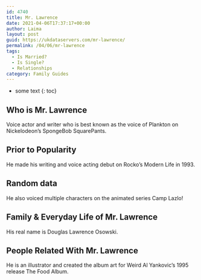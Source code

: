 ```yaml
---
id: 4740
title: Mr. Lawrence
date: 2021-04-06T17:37:17+00:00
author: Laima
layout: post
guid: https://ukdataservers.com/mr-lawrence/
permalink: /04/06/mr-lawrence
tags:
  - Is Married?
  - Is Single?
  - Relationships
category: Family Guides
---
```


* some text
{: toc}


## Who is Mr. Lawrence
                  
                  
                  
Voice actor and writer who is best known as the voice of Plankton on Nickelodeon&#8217;s SpongeBob SquarePants.
                  
              
            
              
            
                
                
                
## Prior to Popularity
                  
                  
                  
He made his writing and voice acting debut on Rocko&#8217;s Modern Life in 1993.
                  
              
            
              
            
                
                
                
## Random data
                  
                  
                  
He also voiced multiple characters on the animated series Camp Lazlo!
                  
              
            
              
            
                
                
                
## Family & Everyday Life of Mr. Lawrence
                  
                  
                  
His real name is Douglas Lawrence Osowski.
                  
              
            
              
            
                
                
                
## People Related With Mr. Lawrence
                  
                  
                  
He is an illustrator and created the album art for Weird Al Yankovic&#8217;s 1995 release The Food Album.
                  
              
            
              
            
                
              
            
              
              
            
            
              
            
          
          
          